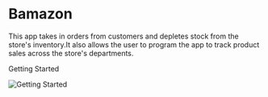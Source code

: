 # Bamazon

This app takes in orders from customers and depletes stock from the store's inventory.It also allows the user to program the app to track product sales across the store's departments.

Getting Started

![Getting Started](https://raw.github.com/nnannce/Bamazon/screenshots/gettingstarted.png)



